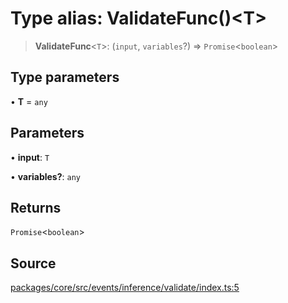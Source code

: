 # Type alias: ValidateFunc()\<T\>

> **ValidateFunc**\<`T`\>: (`input`, `variables`?) => `Promise`\<`boolean`\>

## Type parameters

• **T** = `any`

## Parameters

• **input**: `T`

• **variables?**: `any`

## Returns

`Promise`\<`boolean`\>

## Source

[packages/core/src/events/inference/validate/index.ts:5](https://github.com/VictorS67/encre/blob/42c3bddca4be2d23ad959c1c99381eefbf43789c/packages/core/src/events/inference/validate/index.ts#L5)
